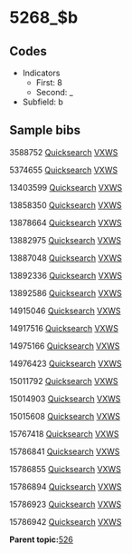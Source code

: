 # 5268\_$b

## Codes

-   Indicators
    -   First: 8
    -   Second: \_
-   Subfield: b

## Sample bibs

3588752 [Quicksearch](https://search.library.yale.edu/catalog/3588752) [VXWS](http://prodorbis.library.yale.edu:7014/vxws/GetHoldingsService?bibId=3588752)

5374655 [Quicksearch](https://search.library.yale.edu/catalog/5374655) [VXWS](http://prodorbis.library.yale.edu:7014/vxws/GetHoldingsService?bibId=5374655)

13403599 [Quicksearch](https://search.library.yale.edu/catalog/13403599) [VXWS](http://prodorbis.library.yale.edu:7014/vxws/GetHoldingsService?bibId=13403599)

13858350 [Quicksearch](https://search.library.yale.edu/catalog/13858350) [VXWS](http://prodorbis.library.yale.edu:7014/vxws/GetHoldingsService?bibId=13858350)

13878664 [Quicksearch](https://search.library.yale.edu/catalog/13878664) [VXWS](http://prodorbis.library.yale.edu:7014/vxws/GetHoldingsService?bibId=13878664)

13882975 [Quicksearch](https://search.library.yale.edu/catalog/13882975) [VXWS](http://prodorbis.library.yale.edu:7014/vxws/GetHoldingsService?bibId=13882975)

13887048 [Quicksearch](https://search.library.yale.edu/catalog/13887048) [VXWS](http://prodorbis.library.yale.edu:7014/vxws/GetHoldingsService?bibId=13887048)

13892336 [Quicksearch](https://search.library.yale.edu/catalog/13892336) [VXWS](http://prodorbis.library.yale.edu:7014/vxws/GetHoldingsService?bibId=13892336)

13892586 [Quicksearch](https://search.library.yale.edu/catalog/13892586) [VXWS](http://prodorbis.library.yale.edu:7014/vxws/GetHoldingsService?bibId=13892586)

14915046 [Quicksearch](https://search.library.yale.edu/catalog/14915046) [VXWS](http://prodorbis.library.yale.edu:7014/vxws/GetHoldingsService?bibId=14915046)

14917516 [Quicksearch](https://search.library.yale.edu/catalog/14917516) [VXWS](http://prodorbis.library.yale.edu:7014/vxws/GetHoldingsService?bibId=14917516)

14975166 [Quicksearch](https://search.library.yale.edu/catalog/14975166) [VXWS](http://prodorbis.library.yale.edu:7014/vxws/GetHoldingsService?bibId=14975166)

14976423 [Quicksearch](https://search.library.yale.edu/catalog/14976423) [VXWS](http://prodorbis.library.yale.edu:7014/vxws/GetHoldingsService?bibId=14976423)

15011792 [Quicksearch](https://search.library.yale.edu/catalog/15011792) [VXWS](http://prodorbis.library.yale.edu:7014/vxws/GetHoldingsService?bibId=15011792)

15014903 [Quicksearch](https://search.library.yale.edu/catalog/15014903) [VXWS](http://prodorbis.library.yale.edu:7014/vxws/GetHoldingsService?bibId=15014903)

15015608 [Quicksearch](https://search.library.yale.edu/catalog/15015608) [VXWS](http://prodorbis.library.yale.edu:7014/vxws/GetHoldingsService?bibId=15015608)

15767418 [Quicksearch](https://search.library.yale.edu/catalog/15767418) [VXWS](http://prodorbis.library.yale.edu:7014/vxws/GetHoldingsService?bibId=15767418)

15786841 [Quicksearch](https://search.library.yale.edu/catalog/15786841) [VXWS](http://prodorbis.library.yale.edu:7014/vxws/GetHoldingsService?bibId=15786841)

15786855 [Quicksearch](https://search.library.yale.edu/catalog/15786855) [VXWS](http://prodorbis.library.yale.edu:7014/vxws/GetHoldingsService?bibId=15786855)

15786894 [Quicksearch](https://search.library.yale.edu/catalog/15786894) [VXWS](http://prodorbis.library.yale.edu:7014/vxws/GetHoldingsService?bibId=15786894)

15786923 [Quicksearch](https://search.library.yale.edu/catalog/15786923) [VXWS](http://prodorbis.library.yale.edu:7014/vxws/GetHoldingsService?bibId=15786923)

15786942 [Quicksearch](https://search.library.yale.edu/catalog/15786942) [VXWS](http://prodorbis.library.yale.edu:7014/vxws/GetHoldingsService?bibId=15786942)

**Parent topic:**[526](../../tags/526/526.md)

